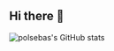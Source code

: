 ## Hi there 👋
![polsebas's GitHub stats](https://github-readme-stats.vercel.app/api?username=polsebas&show=reviews,discussions_started,discussions_answered,prs_merged,prs_merged_percentage)
<!--
**polsebas/polsebas** is a ✨ _special_ ✨ repository because its `README.md` (this file) appears on your GitHub profile.

Here are some ideas to get you started:

- 🔭 I’m currently working on ...
- 🌱 I’m currently learning ...
- 👯 I’m looking to collaborate on ...
- 🤔 I’m looking for help with ...
- 💬 Ask me about ...
- 📫 How to reach me: ...
- 😄 Pronouns: ...
- ⚡ Fun fact: ...
-->
